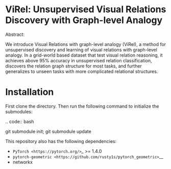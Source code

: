 # ViRel: Unsupervised Visual Relations Discovery with Graph-level Analogy

Abstract:

We introduce Visual Relations with graph-level analogy (ViRel), a method for unsupervised discovery and learning of visual relations with graph-level analogy. In a grid-world based dataset that test visual relation reasoning, it achieves above 95% accuracy in unsupervised relation classification, discovers the relation graph structure for most tasks, and further generalizes to unseen tasks with more complicated relational structures.


Installation
==========================================================================
First clone the directory. Then run the following command to initialize the submodules:

.. code:: bash

   git submodule init; git submodule update

This repository also has the following dependencies:

- `PyTorch <https://pytorch.org/>`_ >= 1.4.0
- `pytorch-geometric <https://github.com/rusty1s/pytorch_geometric>`__
- networkx